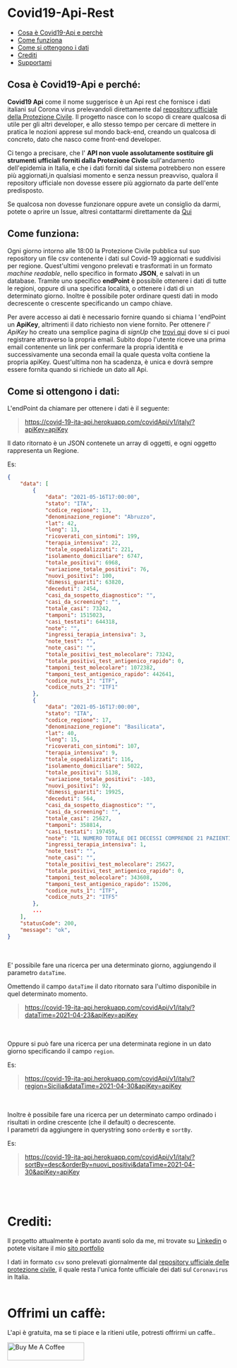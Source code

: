 # Covid19-Api-Rest

- [Cosa è Covid19-Api e perchè](#description-project)
- [Come funziona](#work)
- [Come si ottengono i dati](#how-to)
- [Crediti](#credit)
- [Supportami](#support)
<div id="description-project"></div>

## Cosa è Covid19-Api e perché:

**Covid19 Api** come il nome suggerisce è un Api rest che fornisce i dati italiani sul Corona virus prelevandoli direttamente dal [repository ufficiale della Protezione Civile](https://github.com/pcm-dpc/COVID-19).
Il progetto nasce con lo scopo di creare qualcosa di utile per gli altri developer, e allo stesso tempo per cercare di mettere in pratica le nozioni apprese sul mondo back-end, creando un qualcosa di concreto, dato che nasco come front-end developer.

Ci tengo a precisare, che l' **API non vuole assolutamente sostituire gli strumenti ufficiali forniti dalla Protezione Civile** sull'andamento dell'epidemia in Italia, e che i dati forniti dal sistema potrebbero non essere più aggiornati,in qualsiasi momento e senza nessun preavviso, qualora il repository ufficiale non dovesse essere più aggiornato da parte dell'ente predisposto.

Se qualcosa non dovesse funzionare oppure avete un consiglio da darmi, potete o aprire un Issue, altresì contattarmi direttamente da [Qui](https://www.donatotuzzolino.com/)

<div id="work"></div>

## Come funziona:

Ogni giorno intorno alle 18:00 la Protezione Civile pubblica sul suo repository un file csv contenente i dati sul Covid-19 aggiornati e suddivisi per regione.
Quest'ultimi vengono prelevati e trasformati in un formato _machine readable_, nello specifico in formato **JSON**, e salvati in un database.
Tramite uno specifico **endPoint** è possibile ottenere i dati di tutte le regioni, oppure di una specifica località, o ottenere i dati di un determinato giorno.
Inoltre è possibile poter ordinare questi dati in modo decrescente o crescente specificando un campo chiave.

Per avere accesso ai dati è necessario fornire quando si chiama l 'endPoint un **ApiKey**, altrimenti il dato richiesto non viene fornito.
Per ottenere _l' ApiKey_ ho creato una semplice pagina di _signUp_ che [trovi qui](https://www.donatotuzzolino.com/covidDashboard/) dove si ci puoi registrare attraverso la propria email.
Subito dopo l'utente riceve una prima email contenente un link per confermare la propria identità e successivamente una seconda email la quale questa volta contiene la propria apiKey.
Quest'ultima non ha scadenza, è unica e dovrà sempre essere fornita quando si richiede un dato all Api.

<div id="how-to"></div>

## Come si ottengono i dati:

L'endPoint da chiamare per ottenere i dati è il seguente:

> https://covid-19-ita-api.herokuapp.com/covidApi/v1/italy/?apiKey=apiKey

Il dato ritornato è un JSON contenete un array di oggetti, e ogni oggetto rappresenta un Regione.

Es:

```JSON
{
    "data": [
        {
            "data": "2021-05-16T17:00:00",
            "stato": "ITA",
            "codice_regione": 13,
            "denominazione_regione": "Abruzzo",
            "lat": 42,
            "long": 13,
            "ricoverati_con_sintomi": 199,
            "terapia_intensiva": 22,
            "totale_ospedalizzati": 221,
            "isolamento_domiciliare": 6747,
            "totale_positivi": 6968,
            "variazione_totale_positivi": 76,
            "nuovi_positivi": 100,
            "dimessi_guariti": 63820,
            "deceduti": 2454,
            "casi_da_sospetto_diagnostico": "",
            "casi_da_screening": "",
            "totale_casi": 73242,
            "tamponi": 1515023,
            "casi_testati": 644318,
            "note": "",
            "ingressi_terapia_intensiva": 3,
            "note_test": "",
            "note_casi": "",
            "totale_positivi_test_molecolare": 73242,
            "totale_positivi_test_antigenico_rapido": 0,
            "tamponi_test_molecolare": 1072382,
            "tamponi_test_antigenico_rapido": 442641,
            "codice_nuts_1": "ITF",
            "codice_nuts_2": "ITF1"
        },
        {
            "data": "2021-05-16T17:00:00",
            "stato": "ITA",
            "codice_regione": 17,
            "denominazione_regione": "Basilicata",
            "lat": 40,
            "long": 15,
            "ricoverati_con_sintomi": 107,
            "terapia_intensiva": 9,
            "totale_ospedalizzati": 116,
            "isolamento_domiciliare": 5022,
            "totale_positivi": 5138,
            "variazione_totale_positivi": -103,
            "nuovi_positivi": 92,
            "dimessi_guariti": 19925,
            "deceduti": 564,
            "casi_da_sospetto_diagnostico": "",
            "casi_da_screening": "",
            "totale_casi": 25627,
            "tamponi": 358814,
            "casi_testati": 197459,
            "note": "IL NUMERO TOTALE DEI DECESSI COMPRENDE 21 PAZIENTI NON RESIDENTI, DECEDUTI  IN STRUTTURE OSPEDALIERE DELLA REGIONE BASILICATA.",
            "ingressi_terapia_intensiva": 1,
            "note_test": "",
            "note_casi": "",
            "totale_positivi_test_molecolare": 25627,
            "totale_positivi_test_antigenico_rapido": 0,
            "tamponi_test_molecolare": 343608,
            "tamponi_test_antigenico_rapido": 15206,
            "codice_nuts_1": "ITF",
            "codice_nuts_2": "ITF5"
        },
        ...
    ],
    "statusCode": 200,
    "message": "ok",
}
```

<br><br>
E' possibile fare una ricerca per una determinato giorno, aggiungendo il parametro `dataTime`.

Omettendo il campo `dataTime` il dato ritornato sara l'ultimo disponibile in quel determinato momento.

> https://covid-19-ita-api.herokuapp.com/covidApi/v1/italy/?dataTime=2021-04-23&apiKey=apiKey

<br><br>
Oppure si può fare una ricerca per una determinata regione in un dato giorno specificando il campo `region`.

Es:

> https://covid-19-ita-api.herokuapp.com/covidApi/v1/italy/?region=Sicilia&dataTime=2021-04-30&apiKey=apiKey

<br><br>
Inoltre è possibile fare una ricerca per un determinato campo ordinado i risultati in ordine crescente (che il default) o decrescente.<br>
I parametri da aggiungere in querystring sono `orderBy` e `sortBy`.

Es:

> https://covid-19-ita-api.herokuapp.com/covidApi/v1/italy/?sortBy=desc&orderBy=nuovi_positivi&dataTime=2021-04-30&apiKey=apiKey

<br><br>

<div id="credit"></div>

# Crediti:

Il progetto attualmente è portato avanti solo da me, mi trovate su [Linkedin](linkedin.com/in/donato-tuzzolino-306a05153) o potete visitare il mio [sito portfolio](https://www.donatotuzzolino.com/)

I dati in formato `csv` sono prelevati giornalmente dal [repository ufficiale delle protezione civile](https://github.com/pcm-dpc/COVID-19), il quale resta l'unica fonte ufficiale dei dati sul `Coronavirus` in Italia.
<br><br>

<div id="support"></div>

# Offrimi un caffè:

L'api è gratuita, ma se ti piace e la ritieni utile, potresti offrirmi un caffe..

<a href="https://www.buymeacoffee.com/donatoTuzzolino" target="_blank"><img src="https://cdn.buymeacoffee.com/buttons/default-orange.png" alt="Buy Me A Coffee" height="41" width="174"></a>

